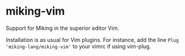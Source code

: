 # miking-vim
Support for Miking in the superior editor Vim.

Installation is as usual for Vim plugins. For instance, add the line `Plug 'miking-lang/miking-vim'` to your vimrc if using vim-plug.
